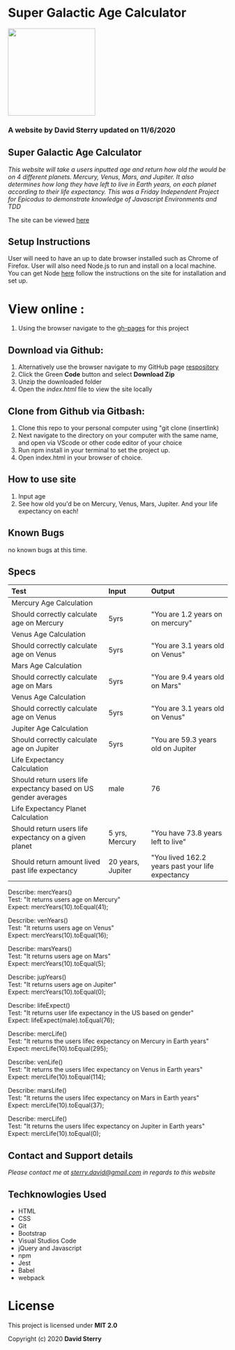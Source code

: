 # Super Galactic Age Calculator 
<img src="https://github.com/Dave-Sterry.png" width="200px" height="auto">

### A website by David Sterry updated on 11/6/2020

## Super Galactic Age Calculator

_This website will take a users inputted age and return how old the would be on 4 different planets. Mercury, Venus, Mars, and Jupiter. It also determines how long they have left to live in Earth years, on each planet according to their life expectancy. This was a Friday Independent Project for Epicodus to demonstrate knowledge of Javascript Environments and TDD_

The site can be viewed [here]( https://dave-sterry.github.io/Galactic-Age-Calculator/.)

## Setup Instructions
 User will need to have an up to date browser installed such as Chrome of Firefox. User will also need Node.js to run and install on a local machine. You can get Node [here](https://nodejs.org/en/) follow the instructions on the site for installation and set up. 
 # View online :
1. Using the browser navigate to the [gh-pages]( https://dave-sterry.github.io/Galactic-Age-Calculator/.) for this project
## Download via Github:
1. Alternatively use the browser navigate to my GitHub page [respository](https://github.com/Dave-Sterry/Galactic-Age-Calculator)
2. Click the Green **Code** button and select **Download Zip**
3. Unzip the downloaded folder
4. Open the _index.html_ file to view the site locally
## Clone from Github via Gitbash:
1. Clone this repo to your personal computer using "git clone (insertlink)
2. Next navigate to the directory on your computer with the same name, and open via VScode or other code editor of your choice
3. Run npm install in your terminal to set the project up.  
4.  Open index.html in your browser of choice. 
## How to use site
1. Input age
2. See how old you'd be on Mercury, Venus, Mars, Jupiter. And your life expectancy on each! 

## Known Bugs
 no known bugs at this time. 
## Specs
| Test | Input | Output |
|:-------------|:-------------------------| :--------------|
| Mercury Age Calculation |||  
| Should correctly calculate age on Mercury | 5yrs | "You are 1.2 years on on mercury" |  
| Venus Age Calculation |||  
| Should correctly calculate age on Venus | 5yrs | "You are 3.1 years old on Venus" |  
| Mars Age Calculation |||  
| Should correctly calculate age on Mars | 5yrs | "You are 9.4 years old on Mars" |  
| Venus Age Calculation |||  
| Should correctly calculate age on Venus | 5yrs | "You are 3.1 years old on Venus" |  
| Jupiter Age Calculation |||  
| Should correctly calculate age on Jupiter | 5yrs | "You are 59.3 years old on Jupiter |   
| Life Expectancy Calculation |||  
| Should return users life expectancy based on US gender averages | male | 76 |  
| Life Expectancy Planet Calculation |||  
| Should return users life expectancy on a given planet | 5 yrs, Mercury | "You have 73.8 years left to live" |  
| Should return amount lived past life expectancy | 20 years, Jupiter | "You lived 162.2 years past your life expectancy |    

Describe: mercYears()  
Test: "It returns users age on Mercury"   
Expect: mercYears(10).toEqual(41);  

Describe: venYears()  
Test: "It returns users age on Venus"   
Expect: mercYears(10).toEqual(16);  

Describe: marsYears()  
Test: "It returns users age on Mars"  
Expect: mercYears(10).toEqual(5);  

Describe: jupYears()  
Test: "It returns users age on Jupiter"  
Expect: mercYears(10).toEqual(0);  

Describe: lifeExpect()  
Test: "It returns user life expectancy in the US based on gender"  
Expect: lifeExpect(male).toEqual(76);  

Describe: mercLife()  
Test: "It returns the users lifec expectancy on Mercury in Earth years"  
Expect: mercLife(10).toEqual(295);  

Describe: venLife()  
Test: "It returns the users lifec expectancy on Venus in Earth years"  
Expect: mercLife(10).toEqual(114);  

Describe: marsLife()  
Test: "It returns the users lifec expectancy on Mars in Earth years"  
Expect: mercLife(10).toEqual(37);  

Describe: mercLife()  
Test: "It returns the users lifec expectancy on Jupiter in Earth years"  
Expect: mercLife(10).toEqual(0);  

## Contact and Support details

_Please contact me at sterry.david@gmail.com in regards to this website_

## Techknowlogies Used

* HTML
* CSS
* Git
* Bootstrap
* Visual Studios Code
* jQuery and Javascript
* npm
* Jest
* Babel
* webpack


# License

This project is licensed under **MIT 2.0**

Copyright (c) 2020 **David Sterry**